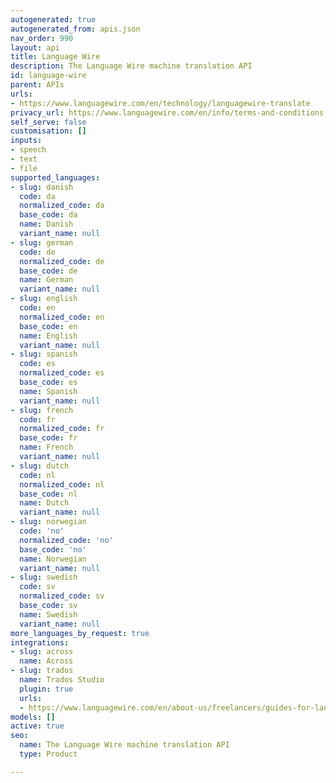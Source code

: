 ```yaml
---
autogenerated: true
autogenerated_from: apis.json
nav_order: 990
layout: api
title: Language Wire
description: The Language Wire machine translation API
id: language-wire
parent: APIs
urls:
- https://www.languagewire.com/en/technology/languagewire-translate
privacy_url: https://www.languagewire.com/en/info/terms-and-conditions
self_serve: false
customisation: []
inputs:
- speech
- text
- file
supported_languages:
- slug: danish
  code: da
  normalized_code: da
  base_code: da
  name: Danish
  variant_name: null
- slug: german
  code: de
  normalized_code: de
  base_code: de
  name: German
  variant_name: null
- slug: english
  code: en
  normalized_code: en
  base_code: en
  name: English
  variant_name: null
- slug: spanish
  code: es
  normalized_code: es
  base_code: es
  name: Spanish
  variant_name: null
- slug: french
  code: fr
  normalized_code: fr
  base_code: fr
  name: French
  variant_name: null
- slug: dutch
  code: nl
  normalized_code: nl
  base_code: nl
  name: Dutch
  variant_name: null
- slug: norwegian
  code: 'no'
  normalized_code: 'no'
  base_code: 'no'
  name: Norwegian
  variant_name: null
- slug: swedish
  code: sv
  normalized_code: sv
  base_code: sv
  name: Swedish
  variant_name: null
more_languages_by_request: true
integrations:
- slug: across
  name: Across
- slug: trados
  name: Trados Studio
  plugin: true
  urls:
  - https://www.languagewire.com/en/about-us/freelancers/guides-for-language-experts/trados-plugin
models: []
active: true
seo:
  name: The Language Wire machine translation API
  type: Product

---
```


